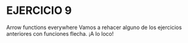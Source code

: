 # EJERCICIO 9
Arrow functions everywhere
Vamos a rehacer alguno de los ejercicios anteriores con funciones flecha. ¡A lo loco!